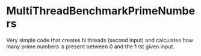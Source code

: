 # MultiThreadBenchmarkPrimeNumbers
Very simple code that creates N threads (second input) and calculates how many prime numbers is present between 0 and the first given input.
